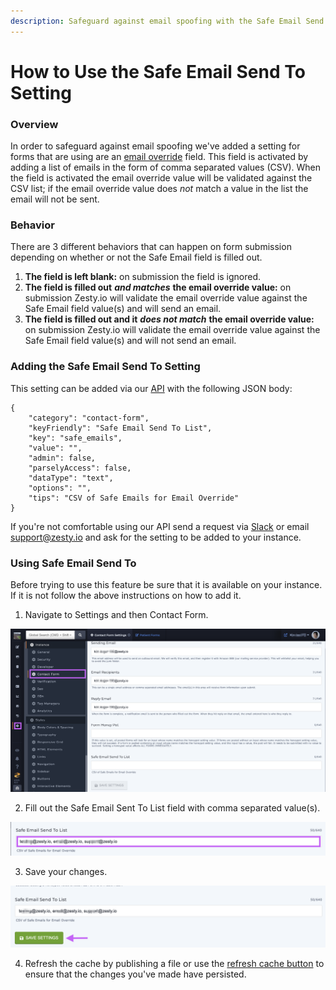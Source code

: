 ```yaml
---
description: Safeguard against email spoofing with the Safe Email Send To setting.
---
```


# How to Use the Safe Email Send To Setting

### Overview

In order to safeguard against email spoofing we've added a setting for forms that are using are an [email override](https://zesty.org/guides/how-to-create-a-lead-form#email-override-setting-a-specific-form-to-notify-a-different-email-than-the-one-in-settings) field. This field is activated by adding a list of emails in the form of comma separated values \(CSV\). When the field is activated the email override value will be validated against the CSV list; if the email override value does _not_ match a value in the list the email will not be sent.

### Behavior

There are 3 different behaviors that can happen on form submission depending on whether or not the Safe Email field is filled out. 

1. **The field is left blank:** on submission the field is ignored.
2. **The field is filled out** _**and matches**_ **the email override value:**  on submission Zesty.io will validate the email override value against the Safe Email field value\(s\) and will send an email.
3. **The field is filled out and it** _**does not match**_ **the email override value:** on submission Zesty.io will validate the email override value against the Safe Email field value\(s\) and will not send an email.

### Adding the Safe Email Send To Setting

This setting can be added via our [API](https://instances-api.zesty.org/#d295e8c8-40a2-435c-85cd-23a043a7135f) with the following JSON body:

```text
{
    "category": "contact-form",
    "keyFriendly": "Safe Email Send To List",
    "key": "safe_emails",
    "value": "",
    "admin": false,
    "parselyAccess": false,
    "dataType": "text",
    "options": "",
    "tips": "CSV of Safe Emails for Email Override"
}
```

If you're not comfortable using our API send a request via [Slack](http://chat.zesty.io/) or email support@zesty.io and ask for the setting to be added to your instance.

### Using Safe Email Send To

Before trying to use this feature be sure that it is available on your instance. If it is not follow the above instructions on how to add it.

1. Navigate to Settings and then Contact Form. 

![](../.gitbook/assets/01-navigate-to-settings.png)

2. Fill out the Safe Email Sent To List field with comma separated value\(s\).

![](../.gitbook/assets/02-enter-emails.png)

3. Save your changes.

![](../.gitbook/assets/03-save.png)

4. Refresh the cache by publishing a file or use the [refresh cache button](https://zesty.org/guides/refreshing-the-cache) to ensure that the changes you've made have persisted.

